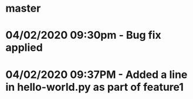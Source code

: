 # master

# 04/02/2020 09:30pm - Bug fix applied

# 04/02/2020 09:37PM - Added a line in hello-world.py as part of feature1
